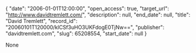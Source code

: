 {
  "date": "2006-01-01T12:00:00", 
  "open_access": true, 
  "target_url": "http://www.davidtremlett.com/", 
  "description": null, 
  "end_date": null, 
  "title": "David Tremlett", 
  "record_id": "20060101T120000/klCSf3uHO3UKFdogE0TjNw==", 
  "publisher": "davidtremlett.com", 
  "slug": 65208554, 
  "start_date": null
}

None